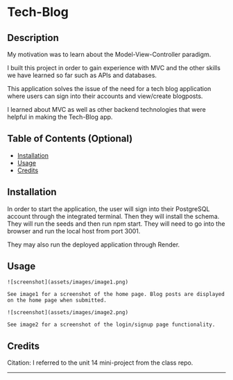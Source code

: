 # Tech-Blog

## Description

My motivation was to learn about the Model-View-Controller paradigm.

I built this project in order to gain experience with MVC and the other skills we have learned so far such as APIs and databases.

This application solves the issue of the need for a tech blog application where users can sign into their accounts and view/create blogposts.

I learned about MVC as well as other backend technologies that were helpful in making the Tech-Blog app.

## Table of Contents (Optional)

- [Installation](#installation)
- [Usage](#usage)
- [Credits](#credits)

## Installation

In order to start the application, the user will sign into their PostgreSQL account through the integrated terminal. Then they will install the schema. They will run the seeds and then run npm start. They will need to go into the browser and run the local host from port 3001.

They may also run the deployed application through Render.

## Usage

    ![screenshot](assets/images/image1.png)

    See image1 for a screenshot of the home page. Blog posts are displayed on the home page when submitted.

    ![screenshot](assets/images/image2.png)

    See image2 for a screenshot of the login/signup page functionality.

## Credits

Citation: I referred to the unit 14 mini-project from the class repo.

---